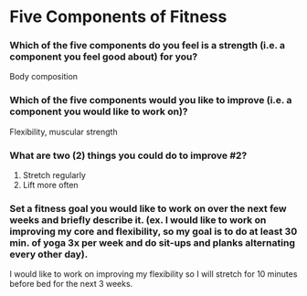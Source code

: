 # Five Components of Fitness

### Which of the five components do you feel is a strength (i.e. a  component you feel good about) for you?

Body composition

### Which of the five components would you like to improve (i.e. a component you would like to work on)?

Flexibility, muscular strength

### What are two (2) things you could do to improve #2?

1. Stretch regularly
2. Lift more often

### Set a fitness goal you would like to work on over the next few weeks and briefly describe it.  (ex. I would like to work on improving my core and flexibility, so my goal is to do at least 30 min. of yoga 3x per week and do sit-ups and planks alternating every other day).

I would like to work on improving my flexibility so I will stretch for 10 minutes before bed for the next 3 weeks.

